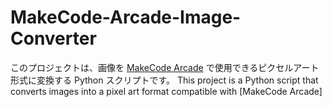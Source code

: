 # MakeCode-Arcade-Image-Converter
このプロジェクトは、画像を [MakeCode Arcade](https://arcade.makecode.com/) で使用できるピクセルアート形式に変換する Python スクリプトです。  This project is a Python script that converts images into a pixel art format compatible with [MakeCode Arcade]
